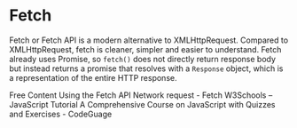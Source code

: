 # Fetch

Fetch or Fetch API is a modern alternative to XMLHttpRequest. Compared to XMLHttpRequest, fetch is cleaner, simpler and easier to understand. Fetch already uses Promise, so `fetch()` does not directly return response body but instead returns a promise that resolves with a `Response` object, which is a representation of the entire HTTP response.

<ResourceGroupTitle>Free Content</ResourceGroupTitle>
<BadgeLink colorScheme='yellow' badgeText='Read' href='https://developer.mozilla.org/en-US/docs/Web/API/Fetch_API/Using_Fetch'>Using the Fetch API</BadgeLink>
<BadgeLink colorScheme='green' badgeText='Course' href='https://javascript.info/fetch'>Network request - Fetch</BadgeLink>
<BadgeLink badgeText='Read' colorScheme="yellow" href='https://www.w3schools.com/js/'>W3Schools – JavaScript Tutorial</BadgeLink>
<BadgeLink badgeText='Read' colorScheme="yellow" href='https://www.codeguage.com/courses/js/'>A Comprehensive Course on JavaScript with Quizzes and Exercises - CodeGuage</BadgeLink>
